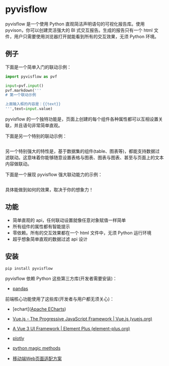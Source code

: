 # pyvisflow

pyvisflow 是一个使用 Python 直观简洁声明语句的可视化报告库。使用 pyvison，你可以创建灵活强大的 BI 式交互报告。生成的报告只有一个 html 文件，用户只需要使用浏览器打开就能看到所有的交互效果，无须 Python 环境。



## 例子

下面是一个简单入门的联动示例：

```python
import pyvisflow as pvf

input=pvf.input()
pvf.markdown('''
# 第一个联动示例

上面输入框的内容是：{{text}}
''',text=input.value)
```



pyvisflow 的一个独特功能是，页面上创建的每个组件各种属性都可以互相设置关联，并且语句非常简单直观。

下面是另一个特别的联动示例：

```python

```



另一个特别强大的特性是，基于数据集的组件(table、图表等)，都能支持数据过滤联动。这意味着你能够随意设置表格与图表、图表与图表、甚至与页面上的文本内容做联动。

下面是一个展现 pyvisflow 强大联动能力的示例：

```python

```



具体能做到如何的效果，取决于你的想象力！



## 功能

- 简单直观的 api，任何联动设置就像任意对象赋值一样简单
- 所有组件的属性都有智能提示
- 零依赖。所有的交互效果都在一个 html 文件中，无须 Python 运行环境
- 超乎想象简单直观的数据过滤 api 设计



## 安装

```
pip install pyvisflow
```



pyvisflow 依赖 Python 这些第三方库(开发者需要安装)：

- [pandas](https://pandas.pydata.org/)



前端核心功能使用了这些库(开发者与用户都无须关心)：

- [echart]([Apache ECharts](https://echarts.apache.org/zh/index.html))
- [Vue.js - The Progressive JavaScript Framework | Vue.js (vuejs.org)](https://vuejs.org/)
- [A Vue 3 UI Framework | Element Plus (element-plus.org)](https://element-plus.org/zh-CN/)
- [plotly](https://plotly.com/javascript/)


- [python magic methods](extension://idghocbbahafpfhjnfhpbfbmpegphmmp/assets/pdf/web/viewer.html?file=https%3A%2F%2Fraw.githubusercontent.com%2FRafeKettler%2Fmagicmethods%2Fmaster%2Fmagicmethods.pdf)

- [移动端Web页面适配方案](https://www.jianshu.com/p/2c33921d5a68)
